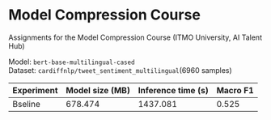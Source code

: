 # Model Compression Course
Assignments for the Model Compression Course (ITMO University, AI Talent Hub)

Model: ```bert-base-multilingual-cased```  
Dataset: ```cardiffnlp/tweet_sentiment_multilingual```(6960 samples)

| Experiment | Model size (MB) | Inference time (s) | Macro F1 |
|------------|-----------------|--------------------|---------|
| Bseline    |678.474         | 1437.081           | 0.525   | 
